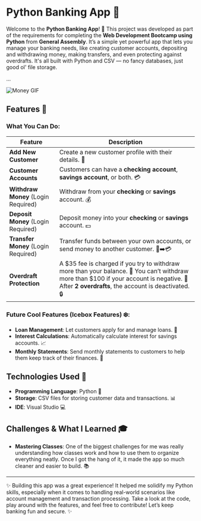 # Python Banking App 💸



Welcome to the **Python Banking App**! 🎉 This project was developed as part of the requirements for completing the **Web Development Bootcamp using Python** from **General Assembly**. It’s a simple yet powerful app that lets you manage your banking needs, like creating customer accounts, depositing and withdrawing money, making transfers, and even protecting against overdrafts. It's all built with Python and CSV — no fancy databases, just good ol' file storage. 

...


![Money GIF](https://media.giphy.com/media/aoZNck1kze91pNwLex/giphy.gif?cid=ecf05e475ohll61cf2zo98aikeeie6bfec6svz72zc7p0f0a&ep=v1_gifs_search&rid=giphy.gif&ct=g)
## Features 🌟

### What You Can Do:

| Feature | Description |
| ------- | ----------- |
| **Add New Customer** | Create a new customer profile with their details. 📝 |
| **Customer Accounts** | Customers can have a **checking account**, **savings account**, or both. 💳 |
| **Withdraw Money** (Login Required) | Withdraw from your **checking** or **savings** account. 💰 |
| **Deposit Money** (Login Required) | Deposit money into your **checking** or **savings** account. 💵 |
| **Transfer Money** (Login Required) | Transfer funds between your own accounts, or send money to another customer. 💸➡️💳 |
| **Overdraft Protection** | A $35 fee is charged if you try to withdraw more than your balance. 🚫 You can’t withdraw more than $100 if your account is negative. 🛑 After **2 overdrafts**, the account is deactivated. 🔒 |

### Future Cool Features (Icebox Features) ❄️:
- **Loan Management**: Let customers apply for and manage loans. 🏦
- **Interest Calculations**: Automatically calculate interest for savings accounts. 📈
- **Monthly Statements**: Send monthly statements to customers to help them keep track of their finances. 📑

## Technologies Used 🔧

- **Programming Language**: Python 🐍
- **Storage**: CSV files for storing customer data and transactions. 📊
- **IDE**: Visual Studio 💻

## Challenges & What I Learned 🎓

- **Mastering Classes**: One of the biggest challenges for me was really understanding how classes work and how to use them to organize everything neatly. Once I got the hang of it, it made the app so much cleaner and easier to build. 📚

---

✨ Building this app was a great experience! It helped me solidify my Python skills, especially when it comes to handling real-world scenarios like account management and transaction processing. Take a look at the code, play around with the features, and feel free to contribute! Let’s keep banking fun and secure. ✨
